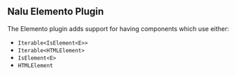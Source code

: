 ## Nalu Elemento Plugin

The Elemento plugin adds support for having components which use either:
* `Iterable<IsElement<E>>`
* `Iterable<HTMLElement>`
* `IsElement<E>`
* `HTMLElement`
